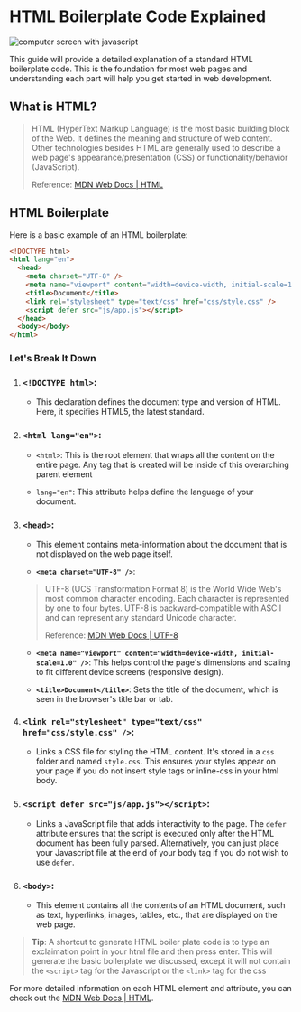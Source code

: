 # HTML Boilerplate Code Explained

![computer screen with javascript](/public/html-boilerplate.avif)

This guide will provide a detailed explanation of a standard HTML boilerplate code. This is the foundation for most web pages and understanding each part will help you get started in web development.

## What is HTML?

> HTML (HyperText Markup Language) is the most basic building block of the Web. It defines the meaning and structure of web content. Other technologies besides HTML are generally used to describe a web page's appearance/presentation (CSS) or functionality/behavior (JavaScript).
>
> Reference:
> [MDN Web Docs | HTML](https://developer.mozilla.org/en-US/docs/Web/HTML)

## HTML Boilerplate

Here is a basic example of an HTML boilerplate:

```html
<!DOCTYPE html>
<html lang="en">
  <head>
    <meta charset="UTF-8" />
    <meta name="viewport" content="width=device-width, initial-scale=1.0" />
    <title>Document</title>
    <link rel="stylesheet" type="text/css" href="css/style.css" />
    <script defer src="js/app.js"></script>
  </head>
  <body></body>
</html>
```

### Let's Break It Down

1.  ### **`<!DOCTYPE html>`**:

     -  This declaration defines the document type and version of HTML. Here, it specifies HTML5, the latest standard.

2.  ### **`<html lang="en">`**:

    - `<html>`: This is the root element that wraps all the content on the entire page. Any tag that is created will be inside of this overarching parent element

    - `lang="en"`: This attribute helps define the language of your document.

3.  ### **`<head>`**:

    - This element contains meta-information about the document that is not displayed on the web page itself.

    - **`<meta charset="UTF-8" />`**:

    > UTF-8 (UCS Transformation Format 8) is the World Wide Web's most common character encoding. Each character is represented by one to four bytes. UTF-8 is backward-compatible with ASCII and can represent any standard Unicode character.
    >
    > Reference:
    > [MDN Web Docs | UTF-8](https://developer.mozilla.org/en-US/docs/Glossary/UTF-8)

    - **`<meta name="viewport" content="width=device-width, initial-scale=1.0" />`**: This helps control the page's dimensions and scaling to fit different device screens (responsive design).

    - **`<title>Document</title>`**: Sets the title of the document, which is seen in the browser's title bar or tab.

4.  ### **`<link rel="stylesheet" type="text/css" href="css/style.css" />`**:

    - Links a CSS file for styling the HTML content. It's stored in a `css` folder and named `style.css`. This ensures your styles appear on your page if you do not insert style tags or inline-css in your html body.

5.  ### **`<script defer src="js/app.js"></script>`**:

    - Links a JavaScript file that adds interactivity to the page. The `defer` attribute ensures that the script is executed only after the HTML document has been fully parsed. Alternatively, you can just place your Javascript file at the end of your body tag if you do not wish to use `defer`.

6.  ### **`<body>`**:
    - This element contains all the contents of an HTML document, such as text, hyperlinks, images, tables, etc., that are displayed on the web page.

> **Tip**: A shortcut to generate HTML boiler plate code is to type an exclaimation point in your html file and then press enter. This will generate the basic boilerplate we discussed, except it will not contain the `<script>` tag for the Javascript or the `<link>` tag for the css

For more detailed information on each HTML element and attribute, you can check out the [MDN Web Docs | HTML](https://developer.mozilla.org/en-US/docs/Web/HTML).
